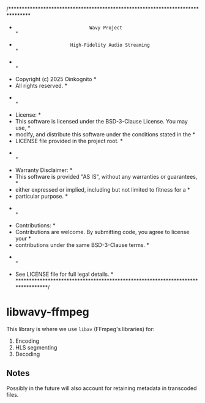 /********************************************************************************
 *                                Wavy Project                                  *
 *                         High-Fidelity Audio Streaming                        *
 *                                                                              *
 *  Copyright (c) 2025 Oinkognito                                               *
 *  All rights reserved.                                                        *
 *                                                                              *
 *  License:                                                                    *
 *  This software is licensed under the BSD-3-Clause License. You may use,      *
 *  modify, and distribute this software under the conditions stated in the     *
 *  LICENSE file provided in the project root.                                  *
 *                                                                              *
 *  Warranty Disclaimer:                                                        *
 *  This software is provided "AS IS", without any warranties or guarantees,    *
 *  either expressed or implied, including but not limited to fitness for a     *
 *  particular purpose.                                                         *
 *                                                                              *
 *  Contributions:                                                              *
 *  Contributions are welcome. By submitting code, you agree to license your    *
 *  contributions under the same BSD-3-Clause terms.                            *
 *                                                                              *
 *  See LICENSE file for full legal details.                                    *
 ********************************************************************************/

# **libwavy-ffmpeg**

This library is where we use `libav` (FFmpeg's libraries) for:

1. Encoding
2. HLS segmenting
3. Decoding

## Notes

Possibly in the future will also account for retaining metadata in transcoded files.
